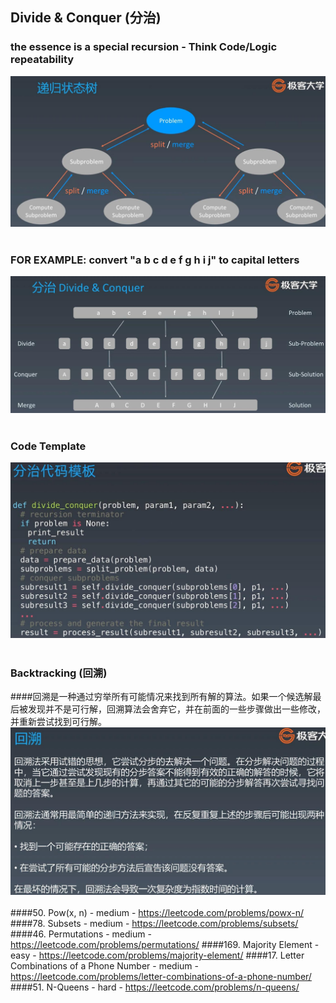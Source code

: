 ## Divide & Conquer (分治)
### the essence is a special recursion - Think Code/Logic repeatability
![Image of divide&conquer](imgs/divide&conquer.jpg)
<br></br>
### FOR EXAMPLE: convert "a b c d e f g h i j" to capital letters
![Image of divide&conquer_1](imgs/divide&conquer_1.jpg)
<br></br>
### Code Template
![Image of divide&conquer_2](imgs/divide&conquer_2.jpg)
<br></br>
### Backtracking (回溯)
####回溯是一种通过穷举所有可能情况来找到所有解的算法。如果一个候选解最后被发现并不是可行解，回溯算法会舍弃它，并在前面的一些步骤做出一些修改，并重新尝试找到可行解。
![Image of backtracking](imgs/backtracking.jpg)
<br></br>
####50. Pow(x, n) - medium - https://leetcode.com/problems/powx-n/
####78. Subsets - medium - https://leetcode.com/problems/subsets/
####46. Permutations - medium - https://leetcode.com/problems/permutations/
####169. Majority Element - easy - https://leetcode.com/problems/majority-element/
####17. Letter Combinations of a Phone Number - medium - https://leetcode.com/problems/letter-combinations-of-a-phone-number/
####51. N-Queens - hard - https://leetcode.com/problems/n-queens/